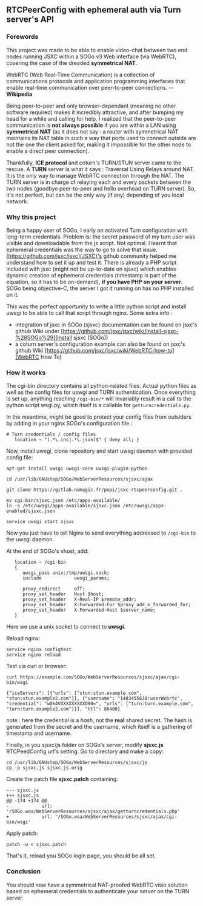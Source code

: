 ## RTCPeerConfig with ephemeral auth via Turn server's API

### Forewords
This project was made to be able to enable video-chat between two end nodes running JSXC within a SOGo v3 Web interface (via WebRTC), covering the case of the dreaded **symmetrical NAT**. 

WebRTC (Web Real-Time Communication) is a collection of communications protocols and application programming interfaces that enable real-time communication over peer-to-peer connections. -- **Wikipedia**

Being peer-to-peer and only browser-dependant (meaning no other software required) makes it incredibly attractive, and after bumping my head for a while and calling for help, I realized that the peer-to-peer communication is **not always possible** if you are within a LAN using **symmetrical NAT** (as it does not say : a router with symmetrical NAT maintains its NAT table in such a way that ports used to connect outside are not the one the client asked for, making it impossible for the other node to enable a direct peer connection).

Thankfully, **ICE protocol** and coturn's TURN/STUN server came to the rescue. A **TURN** server is what it says : Traversal Using Relays around NAT. It is the only way to manage WebRTC connection through the NAT. The TURN server is in charge of relaying each and every packets between the two nodes (goodbye peer-to-peer and hello overhead on TURN server).
So, it's not perfect, but can be the only way (if any) depending of you local network.

### Why this project
Being a happy user of SOGo, I early on activated Turn configuration with long-term credentials. Problem is: the secret password of my turn user was visible and downloadable from the js script. Not optimal. I learnt that ephemeral credentials was the way to go to solve that issue.
[https://github.com/jsxc/jsxc](JSXC)'s github community helped me understand how to set it up and test it. 
There is already a PHP script included with jsxc (might not be up-to-date on sjsxc) which enables dynamic creation of ephemeral credentials (timestamp is part of the equation, so it has to be on-demand), **if you have PHP on your server**.
SOGo being objective-C, the server I got it running on has no PHP installed on it. 

This was the perfect opportunity to write a little python script and install uwsgi to be able to call that script through nginx. 
Some extra info :
 * integration of jsxc in SOGo (sjsxc) documentation can be found on jsxc's github Wiki under [https://github.com/jsxc/jsxc/wiki/Install-sjsxc-%28SOGo%29](Install sjsxc (SOGo))
 * a coturn server's configuration example can also be found on jsxc's github Wiki [https://github.com/jsxc/jsxc/wiki/WebRTC-how-to](WebRTC How To)

### How it works
The cgi-bin directory contains all python-related files. Actual python files as well as the config files for uswgi and TURN authentication. Once everything is set up, anything reaching `/cgi-bin/*` will invariably result in a call to the python script wsgi.py, which itself is a callable for `getturncredentials.py`.

In the meantime, might be good to protect your config files from outsiders by adding in your nginx SOGo's configuration file :
```
# Turn credentials / config files
   location ~ "(.*\.inc|.*\.json)$" { deny all; }
```

Now, install uwsgi, clone repository and start uwsgi daemon with provided config file:
```
apt-get install uwsgi uwsgi-core uwsgi-plugin-python

cd /usr/lib/GNUstep/SOGo/WebServerResources/sjsxc/ajax

git clone https://gitlab.nomagic.fr/popi/jsxc-rtcpeerconfig.git .

mv cgi-bin/sjsxc.json /etc/apps-available/
ln -s /etc/uwsgi/apps-available/sjsxc.json /etc/uwsgi/apps-enabled/sjsxc.json

service uwsgi start sjsxc
```

Now you just have to tell Nginx to send everything addressed to `/cgi-bin` to the uwsgi daemon.

At the end of SOGo's vhost, add:
```
   location ~ /cgi-bin 
   { 
      uwsgi_pass unix:/tmp/uwsgi.sock;
      include            uwsgi_params;

      proxy_redirect     off;
      proxy_set_header   Host $host;
      proxy_set_header   X-Real-IP $remote_addr;
      proxy_set_header   X-Forwarded-For $proxy_add_x_forwarded_for;
      proxy_set_header   X-Forwarded-Host $server_name;
   }
```
Here we use a unix socket to connect to **uwsgi**.

Reload nginx:
```
service nginx configtest
service nginx reload
```

Test via curl or browser:
```
curl https://example.com/SOGo/WebServerResources/sjsxc/ajax/cgi-bin/wsgi

{"iceServers": [{"urls": ["stun:stun.example.com", "stun:stun.example2.com"]}, {"username": "1483455638:userWebrtc", "credential": "wOk4VXXXXXXXXXO90=", "urls": ["turn:turn.example.com", "turn:turn.example2.com"]}], "ttl": 86400}
```
note : here the credential is a _hash_, not the **real** shared secret. The hash is generated from the secret and the username, which itself is a gathering of timestamp and username.

Finally, in you sjsxc/js folder on SOGo's server, modify **sjsxc.js** RTCPeedConfig url's setting. 
Go to directory and make a copy:
```
cd /usr/lib/GNUstep/SOGo/WebServerResources/sjsxc/js
cp -p sjsxc.js sjsxc.js.orig
```

Create the patch file **sjsxc.patch** containing:
```
--- sjsxc.js
+++ sjsxc.js
@@ -174 +174 @@
-            url: '/SOGo.woa/WebServerResources/sjsxc/ajax/getturncredentials.php'
+            url: '/SOGo.woa/WebServerResources/sjsxc/ajax/cgi-bin/wsgi'
```

Apply patch:
```
patch -u < sjsxc.patch
```
That's it, reload you SOGo login page, you should be all set.

### Conclusion
You should now have a symmetrical NAT-proofed WebRTC visio solution based on ephemeral credentials to authenticate your server on the TURN server.

